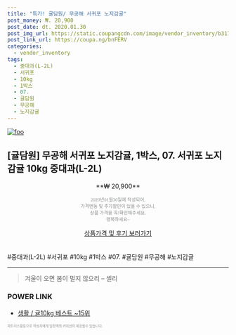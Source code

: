 ```yaml
--- 
title: "특가! 귤담원/ 무공해 서귀포 노지감귤" 
post_money: ₩. 20,900 
post_date: dt. 2020.01.30 
post_img_url: https://static.coupangcdn.com/image/vendor_inventory/b317/f2004124593eb2cbba000c0938ee696aa0048e7b3238029f9f7aac8803d7.jpg 
post_link_url: https://coupa.ng/bnFERV 
categories: 
  - vendor_inventory 
tags: 
  - 중대과(L-2L) 
  - 서귀포 
  - 10kg 
  - 1박스 
  - 07. 
  - 귤담원 
  - 무공해 
  - 노지감귤 
--- 
```

[![foo](https://static.coupangcdn.com/image/vendor_inventory/b317/f2004124593eb2cbba000c0938ee696aa0048e7b3238029f9f7aac8803d7.jpg)](https://coupa.ng/bnFERV) 

## [귤담원] 무공해 서귀포 노지감귤, 1박스, 07. 서귀포 노지감귤 10kg 중대과(L-2L) 
<p style="text-align: center;">**₩ 20,900**</p> 
<p style="text-align: center;"><span style="color: #898c8f; font-family: Georgia,Times,serif; font-size: 0.75em;">2020년01월30일에 작성되어, <br>가격변동 및 추가할인이 있을 수 있으니,<br> 상품 가격을 꼭!확인해주세요.<br>행복하세요~</span> 
</p>	 
<div markdown="0" style="text-align: center;"><a href="https://coupa.ng/bnFERV" class="btn btn--success">상품가격 및 후기 보러가기</a></div> 
<br><br> 
  #중대과(L-2L) #서귀포 #10kg #1박스 #07. #귤담원 #무공해 #노지감귤 
<hr> 

> 겨울이 오면 봄이 멀지 않으리 – 셸리 


### POWER LINK

* <a href="https://blog.naver.com/santokki14/221789615450" target="_blank">생활 / 귤10kg 베스트 ~15위</a>

<span style="color: #898c8f; font-family: Georgia,Times,serif; font-size: 0.55em;">파트너스활동으로 작성자에게 일정액의 커미션이 제공될수 있습니다.</span> 
